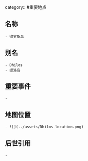 category:: #重要地点
## 名称
	- 得罗斯岛
## 别名
	- Dhilos
	- 提洛岛
## 重要事件
	-
## 地图位置
	- ![](../assets/Dhilos-location.png)
## 后世引用
	-
